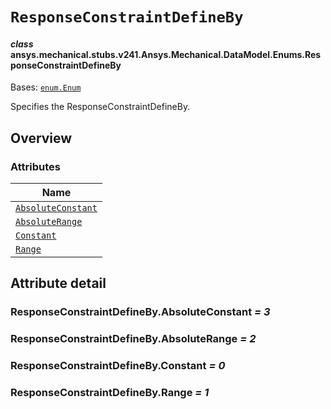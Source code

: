 # `ResponseConstraintDefineBy`

<a id="ansys.mechanical.stubs.v241.Ansys.Mechanical.DataModel.Enums.ResponseConstraintDefineBy"></a>

#### *class* ansys.mechanical.stubs.v241.Ansys.Mechanical.DataModel.Enums.ResponseConstraintDefineBy

Bases: [`enum.Enum`](https://docs.python.org/3/library/enum.html#enum.Enum)

Specifies the ResponseConstraintDefineBy.

<!-- !! processed by numpydoc !! -->

<a id="overview"></a>

## Overview

### Attributes

| Name |
| ---------------------------------------------------------------------- |
| [`AbsoluteConstant`](#ResponseConstraintDefineBy.AbsoluteConstant) |
| [`AbsoluteRange`](#ResponseConstraintDefineBy.AbsoluteRange) |
| [`Constant`](#ResponseConstraintDefineBy.Constant) |
| [`Range`](#ResponseConstraintDefineBy.Range) |

<a id="attribute-detail"></a>

## Attribute detail

<a id="ResponseConstraintDefineBy.AbsoluteConstant"></a>

### ResponseConstraintDefineBy.AbsoluteConstant *= 3*

<a id="ResponseConstraintDefineBy.AbsoluteRange"></a>

### ResponseConstraintDefineBy.AbsoluteRange *= 2*

<a id="ResponseConstraintDefineBy.Constant"></a>

### ResponseConstraintDefineBy.Constant *= 0*

<a id="ResponseConstraintDefineBy.Range"></a>

### ResponseConstraintDefineBy.Range *= 1*


